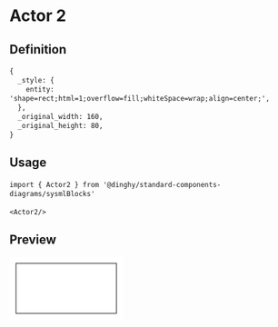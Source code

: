 # Actor 2

## Definition

```
{
  _style: { 
    entity: 'shape=rect;html=1;overflow=fill;whiteSpace=wrap;align=center;',
  },
  _original_width: 160,
  _original_height: 80,
}
```

## Usage

```
import { Actor2 } from '@dinghy/standard-components-diagrams/sysmlBlocks'

<Actor2/>
```

## Preview

<img src="./actor-2.png" width="200"/>
